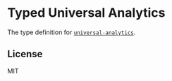 # Typed Universal Analytics

The type definition for [`universal-analytics`](https://github.com/peaksandpies/universal-analytics).

## License

MIT
